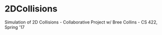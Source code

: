 # 2DCollisions
Simulation of 2D Collisions - Collaborative Project w/ Bree Collins - CS 422, Spring '17
